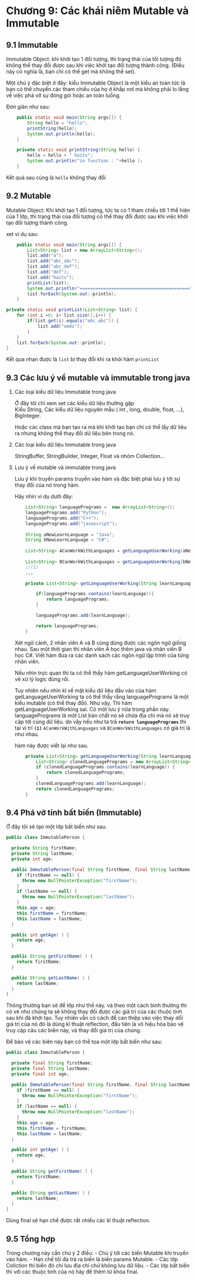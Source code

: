 # Chương 9: Các khái niêm Mutable và Immutable

## 9.1 Immutable

Immutable Object: khi khởi tạo 1 đối tượng, thì trạng thái của tối tượng đó không thể thay đổi được sau khi việc khởi tạo đối tượng thành công. (Điều này có nghĩa là, bạn chỉ có thể get mà không thể set).

Một chú ý đặc biệt ở đây: kiểu Immutable Object là một kiểu an toàn tức là bạn có thể chuyển các tham chiếu của họ ở khắp nơi mà không phải lo lắng về việc phá vỡ sự đóng gói hoặc an toàn luồng.

Đơn giản như sau:

```java
    public static void main(String args[]) {
        String hello = "hello";
        printString(hello);
        System.out.println(hello);
    }

    private static void printString(String hello) {
        hello = hello + " haitv";
        System.out.println("in function : "+hello );
    }
```

Kết quả sau cùng là `hello` không thay đổi

## 9.2 Mutable

Mutable Object: Khi khởi tạo 1 đối tượng, tức ta có 1 tham chiếu tới 1 thể hiện của 1 lớp, thì trạng thái của đối tượng có thể thay đổi được sau khi việc khởi tạo đối tượng thành công.

xet ví dụ sau:

```java
    public static void main(String args[]) {
        List<String> list = new ArrayList<String>();
        list.add("a");
        list.add("abc_abc");
        list.add("abc_def");
        list.add("def");
        list.add("haitv");
        printList(list);
        System.out.println("==========================================");
        list.forEach(System.out::println);
    }

private static void printList(List<String> list) {
    for (int i =0; i< list.size();i++) {
        if(list.get(i).equals("abc_abc")) {
            list.add("omdz");
        }
    }
    list.forEach(System.out::println);
}
```

Kết qua nhạn được là `list` bị thay đổi khi ra khỏi hàm `printList`

## 9.3 Các lưu ý về mutable và immutable trong java

1. Các loại kiểu dữ liệu Immutable trong java

    Ở đây tôi chỉ xem set các kiểu dữ liệu thường gặp\
    Kiểu String, Các kiểu dữ liệu nguyên mẫu ( int , long, double, float, ...), BigInteger.

    Hoặc các class mà bạn tạo ra mà khi khởi tạo bạn chỉ có thể lấy dữ liệu ra nhưng không thể thay đổi dữ liệu bên trong nó.

2. Các loại kiểu dữ liệu Immutable trong java

    StringBuffer, StringBuilder, Integer, Float và nhóm Collection...

3. Lưu ý về mutable và immutable trong java

    Lưu ý khi truyền params truyền vào hàm và đặc biệt phải lưu ý tới sự thay đổi của nó trong hàm.

    Hãy nhìn ví dụ dưới đây:

    ```java
        List<String> languagePrograms =  new ArrayList<String>();
        languagePrograms.add("Python");
        languagePrograms.add("C++");
        languagePrograms.add("javascript");
        
        String aNewLearnLanguage = "Java";
        String bNewLearnLanguage = "C#";
        
        List<String> ACanWorkWithLanguages = getLanguageUserWorking(aNewLearnLanguage, languagePrograms );
        
        List<String> BCanWorkWithLanguages = getLanguageUserWorking(bNewLearnLanguage, languagePrograms );
        //(1)
        ...

        private List<String> getLanguageUserWorking(String learnLanguage, List<String> languagePrograms) {

            if(languagePrograms.contains(learnLanguage)){
                return languagePrograms;
            }

            languagePrograms.add(learnLanguage);

            return languagePrograms;
        }
    ```

    Xét ngữ cảnh, 2 nhân viên A và B cùng dùng được các ngôn ngữ giống nhau. Sau một thời gian thì nhân viên A học thêm java và nhân viên B học C#. Viết hàm đưa ra các danh sách các ngôn ngữ lập trình của từng nhân viên.

    Nếu nhìn trực quan thì ta có thể thấy hàm getLanguageUserWorking có vẻ xử lý logic đúng rồi.

    Tuy nhiên nếu nhìn kĩ về mặt kiểu dữ liệu đầu vào của hàm getLanguageUserWorking ta có thể thấy rằng languagePrograms là một kiểu mutable (có thể thay đổi). Như vậy, Thì hàm getLanguageUserWorking sai. Có một lưu ý nữa trong phần này. languagePrograms là một List bản chất nó sẽ chứa địa chỉ mà nó sẽ truy cập tới cùng dữ liệu. do vậy nếu như ta trả **`return languagePrograms`** thì tại vị trí **`(1)`** `ACanWorkWithLanguages` và `BCanWorkWithLanguages` có giá trị là như nhau.

    hàm này được viết lại như sau.

    ```java
        private List<String> getLanguageUserWorking(String learnLanguage, List<String> languagePrograms) {
            List<String> clonedLanguagePrograms = new ArrayList<String>(languagePrograms);
            if (clonedLanguagePrograms.contains(learnLanguage)) {
                return clonedLanguagePrograms;
            }
            clonedLanguagePrograms.add(learnLanguage);
            return clonedLanguagePrograms;
        }
    ```

## 9.4 Phá vỡ tính bất biến (Immutable)
Ở đây tôi sẽ tạo một lớp bất biến như sau.

```java
public class ImmutablePerson {

  private String firstName;
  private String lastName;
  private int age;

  public ImmutablePerson(final String firstName, final String lastName, final int age) {
    if (firstName == null) {
      throw new NullPointerException("firstName"); 
    }
    if (lastName == null) {
      throw new NullPointerException("lastName"); 
    }
    this.age = age;
    this.firstName = firstName;
    this.lastName = lastName;
  }

  public int getAge( ) {
    return age;
  }

  public String getFirstName( ) {
    return firstName;
  }

  public String getLastName( ) {
    return lastName;
  }
}
```

Thông thường bạn sẽ để lớp như thế này. và theo một cách bình thường thì có vẻ như chúng ta sẽ không thay đổi được các giá trị của các thuộc tính sau khi đã khởi tạo. Tuy nhiên vẫn có cách để can thiệp vào việc thay dổi giá trị của nó đó là dùng kĩ thuật reflection, đầu tiên là vô hiệu hóa bảo vệ truy cập cảu các biên này, và thay đổi giá trị của chúng.

Để bảo vệ các biên này bạn có thể tọa một lớp bất biến như sau:

```java
public class ImmutablePerson {

  private final String firstName;
  private final String lastName;
  private final int age;

  public ImmutablePerson(final String firstName, final String lastName, final int age) {
    if (firstName == null) {
      throw new NullPointerException("firstName"); 
    }
    if (lastName == null) {
      throw new NullPointerException("lastName"); 
    }
    this.age = age;
    this.firstName = firstName;
    this.lastName = lastName;
  }

  public int getAge( ) {
    return age;
  }

  public String getFirstName( ) {
    return firstName;
  }

  public String getLastName( ) {
    return lastName;
  }
}
```

Dùng final sẽ hạn chế được rất nhiều các kĩ thuật reflection.

## 9.5 Tổng hợp

Trong chương này cần chú ý 2 điều:
    - Chú ý tới các biến Mutable khi truyền vào hàm.
    - Hạn chế tối đa trả ra biến là biến params Mutable.
    - Các lớp Collction thì biến đó chỉ lưu địa chỉ chứ không lưu dữ liệu.
    - Các lớp bất biến thì với các thuộc tính của nó hãy để thêm từ khóa final.
